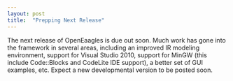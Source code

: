 ```yaml
---
layout: post
title:  "Prepping Next Release"
---
```

The next release of OpenEaagles is due out soon. Much work has gone into the framework in several areas, including an improved IR modeling environment, support for Visual Studio 2010, support for MinGW (this include Code::Blocks and CodeLite IDE support), a better set of GUI examples, etc. Expect a new developmental version to be posted soon.
